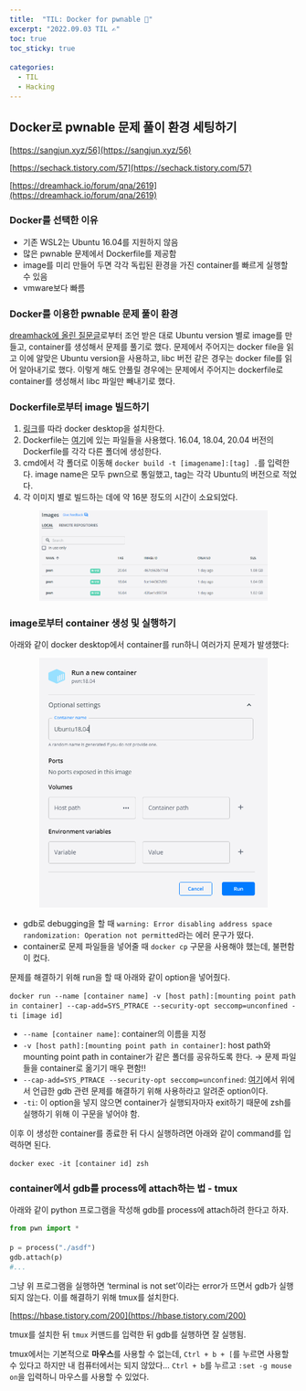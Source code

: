 ```yaml
---
title:  "TIL: Docker for pwnable 🐋"
excerpt: "2022.09.03 TIL ✍"
toc: true
toc_sticky: true

categories:
  - TIL
  - Hacking
---
```

## Docker로 pwnable 문제 풀이 환경 세팅하기

[https://sangjun.xyz/56](https://sangjun.xyz/56)

[https://sechack.tistory.com/57](https://sechack.tistory.com/57)

[https://dreamhack.io/forum/qna/2619](https://dreamhack.io/forum/qna/2619)

### Docker를 선택한 이유

- 기존 WSL2는 Ubuntu 16.04를 지원하지 않음
- 많은 pwnable 문제에서 Dockerfile를 제공함
- image를 미리 만들어 두면 각각 독립된 환경을 가진 container를 빠르게 실행할 수 있음
- vmware보다 빠름

### Docker를 이용한 pwnable 문제 풀이 환경

[dreamhack에 올린 질문글](https://dreamhack.io/forum/qna/2619)로부터 조언 받은 대로 Ubuntu version 별로 image를 만들고, container를 생성해서 문제를 풀기로 했다. 문제에서 주어지는 docker file을 읽고 이에 알맞은 Ubuntu version을 사용하고, libc 버전 같은 경우는 docker file를 읽어 알아내기로 했다. 이렇게 해도 안풀릴 경우에는 문제에서 주어지는 dockerfile로 container를 생성해서 libc 파일만 빼내기로 했다.

### Dockerfile로부터 image 빌드하기

1. [링크](https://goddaehee.tistory.com/251)를 따라 docker desktop을 설치한다.
2. Dockerfile는 [여기](https://sechack.tistory.com/57)에 있는 파일들을 사용했다. 16.04, 18.04, 20.04 버전의 Dockerfile를 각각 다른 폴더에 생성한다.
3. cmd에서 각 폴더로 이동해 `docker build -t [imagename]:[tag] .`를 입력한다. image name은 모두 pwn으로 통일했고, tag는 각각 Ubuntu의 버전으로 적었다.
4. 각 이미지 별로 빌드하는 데에 약 16분 정도의 시간이 소요되었다.

<p align="center">
    <a href="/assets/images/TIL220903/Untitled.png">
        <img src="/assets/images/TIL220903/Untitled.png" width="400">
    </a>
</p>

### image로부터 container 생성 및 실행하기

아래와 같이 docker desktop에서 container를 run하니 여러가지 문제가 발생했다:

<p align="center">
    <a href="/assets/images/TIL220903/Untitled (1).png">
        <img src="/assets/images/TIL220903/Untitled (1).png" width="400">
    </a>
</p>

- gdb로 debugging을 할 때 `warning: Error disabling address space randomization: Operation not permitted`라는 에러 문구가 떴다.
- container로 문제 파일들을 넣어줄 때 `docker cp` 구문을 사용해야 했는데, 불편함이 컸다.

문제를 해결하기 위해 run을 할 때 아래와 같이 option을 넣어줬다.

`docker run --name [container name] -v [host path]:[mounting point path in container] --cap-add=SYS_PTRACE --security-opt seccomp=unconfined -ti [image id]`

- `--name [container name]`: container의 이름을 지정
- `-v [host path]:[mounting point path in container]`: host path와 mounting point path in container가 같은 폴더를 공유하도록 한다. → 문제 파일들을 container로 옮기기 매우 편함!!
- `--cap-add=SYS_PTRACE --security-opt seccomp=unconfined`: [여기](https://stackoverflow.com/questions/35860527/warning-error-disabling-address-space-randomization-operation-not-permitted)에서 위에서 언급한 gdb 관련 문제를 해결하기 위해 사용하라고 알려준 option이다.
- `-ti`: 이 option을 넣지 않으면 container가 실행되자마자 exit하기 때문에 zsh를 실행하기 위해 이 구문을 넣어야 함.

이후 이 생성한 container를 종료한 뒤 다시 실행하려면 아래와 같이 command를 입력하면 된다.

`docker exec -it [container id] zsh`

### container에서 gdb를 process에 attach하는 법 - tmux

아래와 같이 python 프로그램을 작성해 gdb를 process에 attach하려 한다고 하자.

```python
from pwn import *

p = process("./asdf")
gdb.attach(p)
#...
```

그냥 위 프로그램을 실행하면 ‘terminal is not set’이라는 error가 뜨면서 gdb가 실행되지 않는다. 이를 해결하기 위해 tmux를 설치한다.

[https://hbase.tistory.com/200](https://hbase.tistory.com/200)

tmux를 설치한 뒤 `tmux` 커맨드를 입력한 뒤 gdb를 실행하면 잘 실행됨.

tmux에서는 기본적으로 **마우스**를 사용할 수 없는데, `Ctrl + b + [`를 누르면 사용할 수 있다고 하지만 내 컴퓨터에서는 되지 않았다… `Ctrl + b`를 누르고 `:set -g mouse on`을 입력하니 마우스를 사용할 수 있었다.